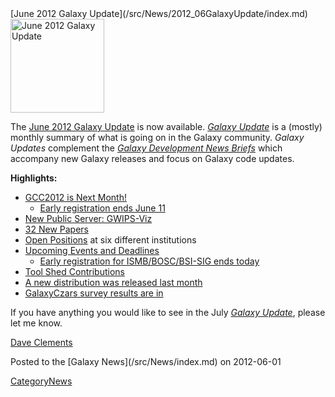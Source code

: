 <div class='newsItemHeader'>[June 2012 Galaxy Update](/src/News/2012_06GalaxyUpdate/index.md)</div>

<div class='right'><a href='/src/GalaxyUpdates/2012_06/index.md'><img src="/src/Images/Logos/GalaxyUpdate200.png" alt="June 2012 Galaxy Update" width=150 /></a></div>

The [June 2012 Galaxy Update](/src/GalaxyUpdates/2012_06/index.md) is now available.  *[Galaxy Update](/src/GalaxyUpdates/index.md)* is a (mostly) monthly summary of what is going on in the Galaxy community.  *Galaxy Updates* complement the *[Galaxy Development News Briefs](/src/DevNewsBriefs/index.md)* which accompany new Galaxy releases and focus on Galaxy code updates.

**Highlights:**

* [GCC2012 is Next Month!](/src/GalaxyUpdates/2012_06/index.md#gcc2012-is-next-month)
  * [Early registration ends June 11](/src/GalaxyUpdates/2012_06/index.md#gcc2012-is-next-month)
* [New Public Server: GWIPS-Viz](/src/GalaxyUpdates/2012_06/index.md#new-public-server-gwips-viz) 
* [32 New Papers](/src/GalaxyUpdates/2012_06/index.md#new-papers)
* [Open Positions](/src/GalaxyUpdates/2012_06/index.md#whos-hiring) at six different institutions
* [Upcoming Events and Deadlines](/src/GalaxyUpdates/2012_06/index.md#upcoming-events-and-deadlines)
  * [Early registration for ISMB/BOSC/BSI-SIG ends today](/src/GalaxyUpdates/2012_06/index.md#upcoming-events-and-deadlines)
* [Tool Shed Contributions](/src/GalaxyUpdates/2012_06/index.md#tool-shed-contributions)
* [A new distribution was released last month](/src/GalaxyUpdates/2012_06/index.md#new-distribution)
* [GalaxyCzars survey results are in](/src/GalaxyUpdates/2012_06/index.md#other-news)

If you have anything you would like to see in the July *[Galaxy Update](/src/GalaxyUpdates/index.md)*, please let me know.

[Dave Clements](/src/DaveClements/index.md)

<div class='newsItemFooter'>Posted to the [Galaxy News](/src/News/index.md) on 2012-06-01</div>

[CategoryNews](/src/CategoryNews/index.md)
